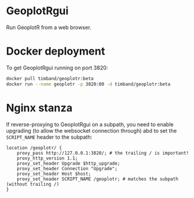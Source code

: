 # GeoplotRgui

Run GeoplotR from a web browser.

# Docker deployment

To get GeoplotRgui running on port 3820:

```sh
docker pull timband/geoplotr:beta
docker run --name geoplotr -p 3820:80 -d timband/geoplotr:beta
```

# Nginx stanza

If reverse-proxying to GeoplotRgui on a subpath, you need to
enable upgrading (to allow the websocket connection through)
abd to set the `SCRIPT_NAME` header to the subpath:

```
location /geoplotr/ {
    proxy_pass http://127.0.0.1:3820/; # the trailing / is important!
    proxy_http_version 1.1;
    proxy_set_header Upgrade $http_upgrade;
    proxy_set_header Connection "Upgrade";
    proxy_set_header Host $host;
    proxy_set_header SCRIPT_NAME /geoplotr; # matches the subpath (without trailing /)
}
```
